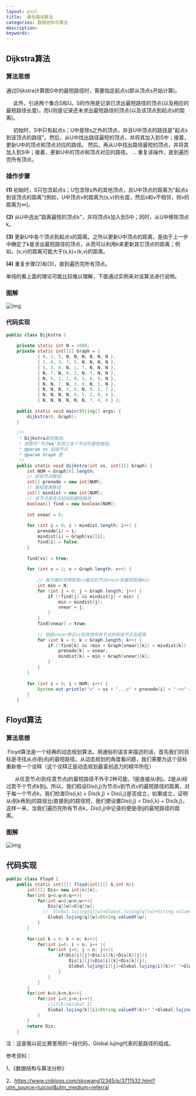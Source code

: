 ```yaml
---
layout: post
title:  最短路径算法
categories: 数据结构与算法
description: 
keywords: 
---
```


## Dijkstra算法

### 算法思想

通过Dijkstra计算图G中的最短路径时，需要指定起点s(即从顶点s开始计算)。

     此外，引进两个集合S和U。S的作用是记录已求出最短路径的顶点(以及相应的最短路径长度)，而U则是记录还未求出最短路径的顶点(以及该顶点到起点s的距离)。

     初始时，S中只有起点s；U中是除s之外的顶点，并且U中顶点的路径是"起点s到该顶点的路径"。然后，从U中找出路径最短的顶点，并将其加入到S中；接着，更新U中的顶点和顶点对应的路径。 然后，再从U中找出路径最短的顶点，并将其加入到S中；接着，更新U中的顶点和顶点对应的路径。 ... 重复该操作，直到遍历完所有顶点。

### **操作步骤**

**(1)** 初始时，S只包含起点s；U包含除s外的其他顶点，且U中顶点的距离为"起点s到该顶点的距离"[例如，U中顶点v的距离为(s,v)的长度，然后s和v不相邻，则v的距离为∞]。

**(2)** 从U中选出"距离最短的顶点k"，并将顶点k加入到S中；同时，从U中移除顶点k。

**(3)** 更新U中各个顶点到起点s的距离。之所以更新U中顶点的距离，是由于上一步中确定了k是求出最短路径的顶点，从而可以利用k来更新其它顶点的距离；例如，(s,v)的距离可能大于(s,k)+(k,v)的距离。

**(4)** 重复步骤(2)和(3)，直到遍历完所有顶点。

单纯的看上面的理论可能比较难以理解，下面通过实例来对该算法进行说明。

### 图解

![img](https://github.com/wangkuiwu/datastructs_and_algorithm/blob/master/pictures/graph/dijkstra/02.jpg?raw=true)



### 代码实现

```java
public class Dijkstra {
 
    private static int N = 1000;
    private static int[][] Graph = {
            { 0, 1, 5, N, N, N, N, N, N },
            { 1, 0, 3, 7, 5, N, N, N, N },
            { 5, 3, 0, N, 1, 7, N, N, N },
            { N, 7, N, 0, 2, N, 3, N, N },
            { N, 5, 1, 2, 0, 3, 6, 9, N },
            { N, N, 7, N, 3, 0, N, 5, N },
            { N, N, N, 3, 6, N, 0, 2, 7 },
            { N, N, N, N, 9, 5, 2, 0, 4 },
            { N, N, N, N, N, N, 7, 4, 0 } };
 
    public static void main(String[] args) {
        dijkstra(0, Graph);
    }
 
    /**
     * Dijkstra最短路径。
     * 即图中"节点vs"到其它各个节点的最短路径。
     * @param vs 起始节点
     * @param Graph 图
     */
    public static void dijkstra(int vs, int[][] Graph) {
        int NUM = Graph[0].length;
        // 前驱节点数组
        int[] prenode = new int[NUM];
        // 最短距离数组
        int[] mindist = new int[NUM];
        // 该节点是否已经找到最短路径
        boolean[] find = new boolean[NUM];
         
        int vnear = 0;
         
        for (int i = 0; i < mindist.length; i++) {
            prenode[i] = i;
            mindist[i] = Graph[vs][i];
            find[i] = false;
        }
 
        find[vs] = true;
 
        for (int v = 1; v < Graph.length; v++) {
 
            // 每次循环求得距离vs最近的节点vnear和最短距离min
            int min = N;
            for (int j = 0; j < Graph.length; j++) {
                if (!find[j] && mindist[j] < min) {
                    min = mindist[j];
                    vnear = j;
                }
            }
            find[vnear] = true;
 
            // 根据vnear修正vs到其他所有节点的前驱节点及距离
            for (int k = 0; k < Graph.length; k++) {
                if (!find[k] && (min + Graph[vnear][k]) < mindist[k]) {
                    prenode[k] = vnear;
                    mindist[k] = min + Graph[vnear][k];
                }
            }
        }
         
        for (int i = 0; i < NUM; i++) {
            System.out.println("v" + vs + "...v" + prenode[i] + "->v" + i + ", s=" + mindist[i]);
        }
    }
```

## **Floyd算法**

### 算法思想

 Floyd算法是一个经典的动态规划算法。用通俗的语言来描述的话，首先我们的目标是寻找从点i到点j的最短路径。从动态规划的角度看问题，我们需要为这个目标重新做一个诠释（这个诠释正是动态规划最富创造力的精华所在）

      从任意节点i到任意节点j的最短路径不外乎2种可能，1是直接从i到j，2是从i经过若干个节点k到j。所以，我们假设Dis(i,j)为节点u到节点v的最短路径的距离，对于每一个节点k，我们检查Dis(i,k) + Dis(k,j) < Dis(i,j)是否成立，如果成立，证明从i到k再到j的路径比i直接到j的路径短，我们便设置Dis(i,j) = Dis(i,k) + Dis(k,j)，这样一来，当我们遍历完所有节点k，Dis(i,j)中记录的便是i到j的最短路径的距离。

### 图解



![img](https://github.com/wangkuiwu/datastructs_and_algorithm/blob/master/pictures/graph/floyd/02.jpg?raw=true)

## 代码实现

```java
public class Floyd {
	public static int[][] floyd(int[][] G,int n){  
        int[][] Dis= new int[n][n];  
        for(int q=0;q<n;q++){  
            for(int w=0;w<n;w++){  
                Dis[q][w]=G[q][w];  
              //  Global.lujing[q][w]=Global.lujing[q][w]+String.valueOf(q)+" "+String.valueOf(w);
                Global.lujing[q][w]=String.valueOf(w);
            }  
        }  
              
        for(int k = 0; k < n; k++){  
            for(int i=0; i < n; i++ ){  
                for(int j=0; j < n; j++){  
                    if(Dis[i][j]>Dis[i][k]+Dis[k][j]){  
                        Dis[i][j]=Dis[i][k]+Dis[k][j];  
                        Global.lujing[i][j]=Global.lujing[i][k]+" "+Global.lujing[k][j];
                    }  
                }  
            }  
        }  
        for(int k=0;k<n;k++){
        	for(int i=0;i<n;i++){
        		//if(k!=Global.I)
        		Global.lujing[k][i]=String.valueOf(k)+" "+Global.lujing[k][i];
        	}
        }
        return Dis;  
    }  
```

注：这是我以前比赛里用的一段代码，Global.lujing代表的是路径的组成。



参考资料：

1、《数据结构与算法分析》

2、https://www.cnblogs.com/skywang12345/p/3711532.html?utm_source=tuicool&utm_medium=referral